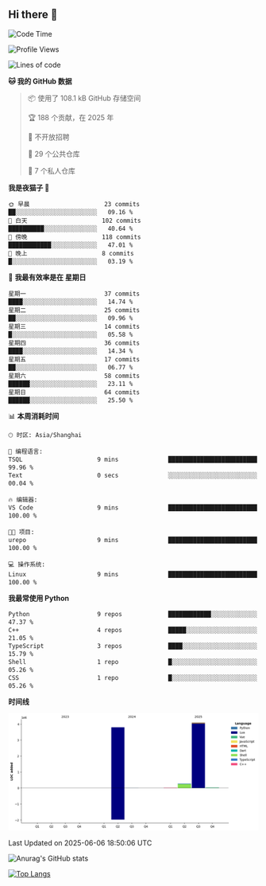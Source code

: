 ## Hi there 👋

<!--START_SECTION:waka-->
![Code Time](http://img.shields.io/badge/Code%20Time-76%20hrs%2052%20mins-blue)

![Profile Views](http://img.shields.io/badge/%E4%B8%AA%E4%BA%BA%E8%B5%84%E6%96%99%E8%A7%82%E7%9C%8B%E6%AC%A1%E6%95%B0-19-blue)

![Lines of code](https://img.shields.io/badge/%E4%BB%8E%E3%80%8CHello%20World%E3%80%8D%E8%B5%B7%E6%88%91%E5%B7%B2%E7%BB%8F%E5%86%99%E4%BA%86-4.1%20million%20%E8%A1%8C%E4%BB%A3%E7%A0%81-blue)

**🐱 我的 GitHub 数据** 

> 📦  使用了 108.1 kB GitHub 存储空间 
 > 
> 🏆 188 个贡献，在 2025 年
 > 
> 🚫 不开放招聘
 > 
> 📜 29 个公共仓库 
 > 
> 🔑 7 个私人仓库 
 > 
**我是夜猫子 🦉** 

```text
🌞 早晨                     23 commits          ██░░░░░░░░░░░░░░░░░░░░░░░   09.16 % 
🌆 白天                     102 commits         ██████████░░░░░░░░░░░░░░░   40.64 % 
🌃 傍晚                     118 commits         ████████████░░░░░░░░░░░░░   47.01 % 
🌙 晚上                     8 commits           █░░░░░░░░░░░░░░░░░░░░░░░░   03.19 % 
```
📅 **我最有效率是在 星期日** 

```text
星期一                      37 commits          ████░░░░░░░░░░░░░░░░░░░░░   14.74 % 
星期二                      25 commits          ██░░░░░░░░░░░░░░░░░░░░░░░   09.96 % 
星期三                      14 commits          █░░░░░░░░░░░░░░░░░░░░░░░░   05.58 % 
星期四                      36 commits          ████░░░░░░░░░░░░░░░░░░░░░   14.34 % 
星期五                      17 commits          ██░░░░░░░░░░░░░░░░░░░░░░░   06.77 % 
星期六                      58 commits          ██████░░░░░░░░░░░░░░░░░░░   23.11 % 
星期日                      64 commits          ██████░░░░░░░░░░░░░░░░░░░   25.50 % 
```


📊 **本周消耗时间** 

```text
🕑︎ 时区: Asia/Shanghai

💬 编程语言: 
TSQL                     9 mins              █████████████████████████   99.96 % 
Text                     0 secs              ░░░░░░░░░░░░░░░░░░░░░░░░░   00.04 % 

🔥 编辑器: 
VS Code                  9 mins              █████████████████████████   100.00 % 

🐱‍💻 项目: 
urepo                    9 mins              █████████████████████████   100.00 % 

💻 操作系统: 
Linux                    9 mins              █████████████████████████   100.00 % 
```

**我最常使用 Python** 

```text
Python                   9 repos             ████████████░░░░░░░░░░░░░   47.37 % 
C++                      4 repos             █████░░░░░░░░░░░░░░░░░░░░   21.05 % 
TypeScript               3 repos             ████░░░░░░░░░░░░░░░░░░░░░   15.79 % 
Shell                    1 repo              █░░░░░░░░░░░░░░░░░░░░░░░░   05.26 % 
CSS                      1 repo              █░░░░░░░░░░░░░░░░░░░░░░░░   05.26 % 
```



**时间线**

![Lines of Code chart](https://raw.githubusercontent.com/RhenCloud/RhenCloud/main/assets/bar_graph.png)


 Last Updated on 2025-06-06 18:50:06 UTC
<!--END_SECTION:waka-->


![Anurag's GitHub stats](https://grs.bkctwy.tech/api?username=RhenCloud&theme=dracula&show_icons=true)


[![Top Langs](https://grs.bkctwy.tech/api/top-langs/?username=RhenCloud&layout=compact&theme=dracula)](https://github.com/anuraghazra/github-readme-stats)
